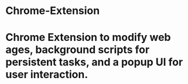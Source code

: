 ﻿# Chrome-Extension
# Chrome Extension to modify web ages, background scripts for persistent tasks, and a popup UI for user interaction.
